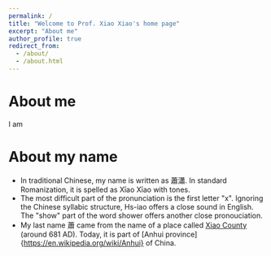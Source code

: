 ```yaml
---
permalink: /
title: "Welcome to Prof. Xiao Xiao's home page"
excerpt: "About me"
author_profile: true
redirect_from: 
  - /about/
  - /about.html
---
```


About me
======

I am 

About my name
======

* In traditional Chinese, my name is written as 蕭瀟. In standard Romanization, it is spelled as Xīao Xīao with tones.
* The most difficult part of the pronunciation is the first letter "x". Ignoring the Chinese syllabic structure, Hs-iao offers a close sound in English. The "show" part of the word shower offers another close pronouciation.
* My last name 蕭 came from the name of a place called [Xiao County](https://zh.wikipedia.org/wiki/%E8%90%A7%E5%9B%BD) (around 681 AD). Today, it is part of [Anhui province]{https://en.wikipedia.org/wiki/Anhui} of China.

